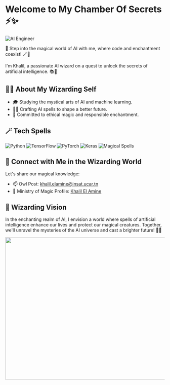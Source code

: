 # Welcome to My Chamber Of Secrets ⚡✨

![AI Engineer](https://img.shields.io/badge/AI%20Engineer-Future%20Wizard-brightgreen)

🌟 Step into the magical world of AI with me, where code and enchantment coexist! 🪄🔮

I'm Khalil, a passionate AI wizard on a quest to unlock the secrets of artificial intelligence. 📚🌟

## 👨‍💻 About My Wizarding Self

- 🎓 Studying the mystical arts of AI and machine learning.
- 🧙‍♂️ Crafting AI spells to shape a better future.
- 🌌 Committed to ethical magic and responsible enchantment.

## 🪄 Tech Spells

![Python](https://img.shields.io/badge/Python-%2314354C.svg?style=flat&logo=python&logoColor=white)
![TensorFlow](https://img.shields.io/badge/TensorFlow-%23FF6F00.svg?style=flat&logo=tensorflow&logoColor=white)
![PyTorch](https://img.shields.io/badge/PyTorch-%23EE4C2C.svg?style=flat&logo=pytorch&logoColor=white)
![Keras](https://img.shields.io/badge/Keras-%23D00000.svg?style=flat&logo=keras&logoColor=white)
![Magical Spells](https://img.shields.io/badge/Magical%20Spells-%23000000.svg?style=flat)

## 🌟 Connect with Me in the Wizarding World

Let's share our magical knowledge:

- 📫 Owl Post: [khalil.elamine@insat.ucar.tn](mailto:khalil.elamine@insat.ucar.tn)
- 💼 Ministry of Magic Profile: [Khalil El Amine](https://www.linkedin.com/in/khalil-el-amine/)


## 🌌 Wizarding Vision

In the enchanting realm of AI, I envision a world where spells of artificial intelligence enhance our lives and protect our magical creatures. Together, we'll unravel the mysteries of the AI universe and cast a brighter future! 🌌✨

<img src="https://media.giphy.com/media/gbErpwcLlizvi/giphy.gif" width="600" height="450">


